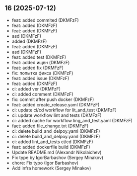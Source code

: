 ## 16 (2025-07-12)

- feat: added commited (DKMFzF)
- feat: added (DKMFzF)
- feat: added (DKMFzF)
- asd (DKMFzF)
- added (DKMFzF)
- feat: added (DKMFzF)
- asd (DKMFzF)
- feat: added test (DKMFzF)
- feat: added ищвн (DKMFzF)
- feat: added fix (DKMFzF)
- fix: попытка фикса (DKMFzF)
- feat: added issue (DKMFzF)
- feat: added (DKMFzF)
- ci: added ver (DKMFzF)
- ci: added comment (DKMFzF)
- fix: commit after push docker (DKMFzF)
- feat: added create_release.yaml (DKMFzF)
- ci: update ci/cd workflow for lit_and_test (DKMFzF)
- ci: update workflow lint and tests (DKMFzF)
- ci: added cache for workflow ling_and_test.yaml (DKMFzF)
- faet: added file_change.txt (DKMFzF)
- ci: delete build_and_delpoy.yaml (DKMFzF)
- ci: delete build_and_delpoy.yaml (DKMFzF)
- ci: added lint_and_tests ci/cd (DKMFzF)
- feat: added dockerfile build (DKMFzF)
- Update README.md (Alexandr Nikolaichev)
- Fix type by IgorBarbashov (Sergey Minakov)
- chore: Fix typo (Igor Barbashov)
- Add infra homework (Sergey Minakov)

